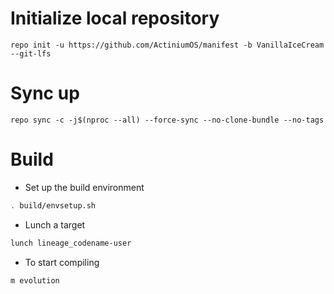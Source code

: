
# Initialize local repository
```
repo init -u https://github.com/ActiniumOS/manifest -b VanillaIceCream --git-lfs
```

# Sync up
```
repo sync -c -j$(nproc --all) --force-sync --no-clone-bundle --no-tags
```

# Build

- Set up the build environment
```bash
. build/envsetup.sh
```

- Lunch a target
```bash
lunch lineage_codename-user
```

- To start compiling
```bash
m evolution
```
